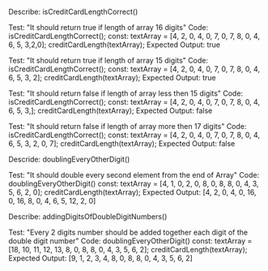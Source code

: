 Describe: isCreditCardLengthCorrect()

Test: "It should return true if length of array 16  digits"
Code: isCreditCardLengthCorrect();
const: textArray = [4, 2, 0, 4, 0, 7, 0, 7, 8, 0, 4, 6, 5, 3,2,0];
creditCardLength(textArray);
Expected Output: true

Test: "It should return true if length of array  15 digits"
Code: isCreditCardLengthCorrect();
const: textArray = [4, 2, 0, 4, 0, 7, 0, 7, 8, 0, 4, 6, 5, 3, 2];
creditCardLength(textArray);
Expected Output: true

Test: "It should return false if length of array less then 15 digits"
Code: isCreditCardLengthCorrect();
const: textArray = [4, 2, 0, 4, 0, 7, 0, 7, 8, 0, 4, 6, 5, 3,];
creditCardLength(textArray);
Expected Output: false

Test: "It should return false if length of array more then 17 digits"
Code: isCreditCardLengthCorrect();
const: textArray = [4, 2, 0, 4, 0, 7, 0, 7, 8, 0, 4, 6, 5, 3, 2, 0, 7];
creditCardLength(textArray);
Expected Output: false

Descride: doublingEveryOtherDigit()

Test: "It should double every second element from the end of Array"
Code:  doublingEveryOtherDigit()
const: textArray = [4, 1, 0, 2, 0, 8, 0, 8, 8, 0, 4, 3, 5, 6, 2, 0];
creditCardLength(textArray);
Expected Output: [4, 2, 0, 4, 0, 16, 0, 16, 8, 0, 4, 6, 5, 12, 2, 0]


Describe: addingDigitsOfDoubleDigitNumbers()

Test: "Every 2 digits number should be added together each digit of the double digit number"
Code:  doublingEveryOtherDigit()
const:  textArray =[18, 10, 11, 12, 13, 8, 0, 8, 8, 0, 4, 3, 5, 6, 2]; 
creditCardLength(textArray);
Expected Output: [9, 1, 2, 3, 4, 8, 0, 8, 8, 0, 4, 3, 5, 6, 2]
